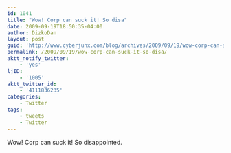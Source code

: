 ```yaml
---
id: 1041
title: "Wow! Corp can suck it! So disa"
date: 2009-09-19T18:50:35-04:00
author: DizkoDan
layout: post
guid: 'http://www.cyberjunx.com/blog/archives/2009/09/19/wow-corp-can-suck-it-so-disa/'
permalink: /2009/09/19/wow-corp-can-suck-it-so-disa/
aktt_notify_twitter:
    - 'yes'
ljID:
    - '1005'
aktt_twitter_id:
    - '4111836235'
categories:
    - Twitter
tags:
    - tweets
    - Twitter
---
```


Wow! Corp can suck it! So disappointed.